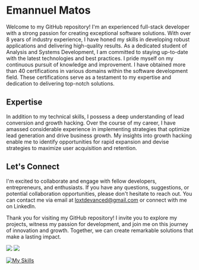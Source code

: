# Emannuel Matos
Welcome to my GitHub repository! I'm an experienced full-stack developer with a strong passion for creating exceptional software solutions. With over 8 years of industry experience, I have honed my skills in developing robust applications and delivering high-quality results. As a dedicated student of Analysis and Systems Development, I am committed to staying up-to-date with the latest technologies and best practices. I pride myself on my continuous pursuit of knowledge and improvement. I have obtained more than 40 certifications in various domains within the software development field. These certifications serve as a testament to my expertise and dedication to delivering top-notch solutions.

## Expertise
In addition to my technical skills, I possess a deep understanding of lead conversion and growth hacking. Over the course of my career, I have amassed considerable experience in implementing strategies that optimize lead generation and drive business growth. My insights into growth hacking enable me to identify opportunities for rapid expansion and devise strategies to maximize user acquisition and retention.

## Let's Connect
I'm excited to collaborate and engage with fellow developers, entrepreneurs, and enthusiasts. If you have any questions, suggestions, or potential collaboration opportunities, please don't hesitate to reach out. You can contact me via email at loxtdevanced@gmail.com or connect with me on LinkedIn.

Thank you for visiting my GitHub repository! I invite you to explore my projects, witness my passion for development, and join me on this journey of innovation and growth. Together, we can create remarkable solutions that make a lasting impact.


  <a href="https://www.instagram.com/devloxt/" target="_blank"><img src="https://img.shields.io/badge/-Instagram-%23E4405F?style=for-the-badge&logo=instagram&logoColor=white" target="_blank"></a>
  <a href="https://www.linkedin.com/in/loxt/" target="_blank"><img src="https://img.shields.io/badge/-LinkedIn-%230077B5?style=for-the-badge&logo=linkedin&logoColor=white" target="_blank"></a> 

  [![My Skills](https://skillicons.dev/icons?i=js,ts,angular,apollo,astro,aws,bootstrap,cloudflare,css,docker,express,figma,firebase,flutter,git,github,githubactions,go,grafana,graphql,heroku,html,java,jest,kafka,linux,md,mysql,nestjs,mongodb,nextjs,nodejs,nuxtjs,postgres,prisma,rabbitmq,react,redux,redis,remix,sqlite,supabase,sequelize,sentry,tailwind)](https://skillicons.dev)
</div>
